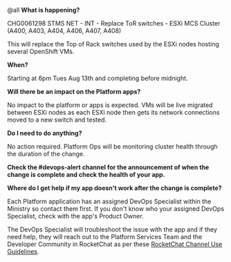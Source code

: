 @all
**What is happening?**

CHG0061298 STMS NET - INT - Replace ToR switches - ESXi  MCS Cluster (A400, A403, A404, A406, A407,  A408)

This will replace the Top of Rack switches used by the ESXi nodes hosting several OpenShift VMs.

**When?**

Starting at 6pm Tues Aug 13th and completing before midnight.

**Will there be an impact on the Platform apps?**

No impact to the platform or apps is expected. VMs will be live migrated between ESXi nodes as each ESXi node then gets its network connections moved to a new switch and tested.

**Do I need to do anything?**

No action required. Platform Ops will be monitoring cluster health through the duration of the change.

**Check the #devops-alert channel for the announcement of when the change is complete and check the health of your app.**

**Where do I get help if my app doesn't work after the change is complete?**

Each Platform application has an assigned DevOps Specialist within the Ministry so contact them first. If you don't know who your assigned DevOps Specialist, check with the app's Product Owner.

The DevOps Specialist will troubleshoot the issue with the app and if they need help, they will reach out to the Platform Services Team and the Developer Community in RocketChat as per these [RocketChat Channel Use Guidelines](https://docs.developer.gov.bc.ca/rocketchat-channel-descriptions/).

